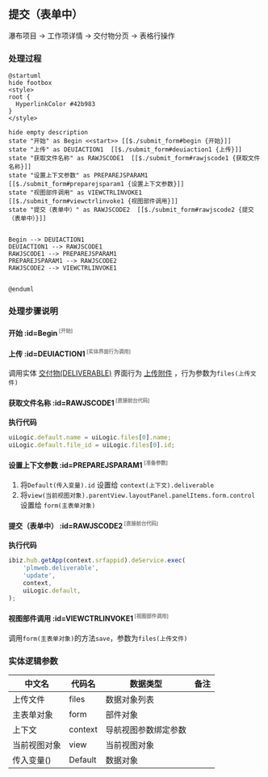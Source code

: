 ## 提交（表单中） <!-- {docsify-ignore-all} -->

   瀑布项目 → 工作项详情 → 交付物分页 → 表格行操作

### 处理过程

```plantuml
@startuml
hide footbox
<style>
root {
  HyperlinkColor #42b983
}
</style>

hide empty description
state "开始" as Begin <<start>> [[$./submit_form#begin {开始}]]
state "上传" as DEUIACTION1  [[$./submit_form#deuiaction1 {上传}]]
state "获取文件名称" as RAWJSCODE1  [[$./submit_form#rawjscode1 {获取文件名称}]]
state "设置上下文参数" as PREPAREJSPARAM1  [[$./submit_form#preparejsparam1 {设置上下文参数}]]
state "视图部件调用" as VIEWCTRLINVOKE1  [[$./submit_form#viewctrlinvoke1 {视图部件调用}]]
state "提交（表单中）" as RAWJSCODE2  [[$./submit_form#rawjscode2 {提交（表单中）}]]


Begin --> DEUIACTION1
DEUIACTION1 --> RAWJSCODE1
RAWJSCODE1 --> PREPAREJSPARAM1
PREPAREJSPARAM1 --> RAWJSCODE2
RAWJSCODE2 --> VIEWCTRLINVOKE1


@enduml
```


### 处理步骤说明

#### 开始 :id=Begin<sup class="footnote-symbol"> <font color=gray size=1>[开始]</font></sup>




#### 上传 :id=DEUIACTION1<sup class="footnote-symbol"> <font color=gray size=1>[实体界面行为调用]</font></sup>



调用实体 [交付物(DELIVERABLE)](module/Base/deliverable.md) 界面行为 [上传附件](module/Base/deliverable#界面行为) ，行为参数为`files(上传文件)`

#### 获取文件名称 :id=RAWJSCODE1<sup class="footnote-symbol"> <font color=gray size=1>[直接前台代码]</font></sup>



<p class="panel-title"><b>执行代码</b></p>

```javascript
uiLogic.default.name = uiLogic.files[0].name;
uiLogic.default.file_id = uiLogic.files[0].id;
```

#### 设置上下文参数 :id=PREPAREJSPARAM1<sup class="footnote-symbol"> <font color=gray size=1>[准备参数]</font></sup>



1. 将`Default(传入变量).id` 设置给  `context(上下文).deliverable`
2. 将`view(当前视图对象).parentView.layoutPanel.panelItems.form.control` 设置给  `form(主表单对象)`

#### 提交（表单中） :id=RAWJSCODE2<sup class="footnote-symbol"> <font color=gray size=1>[直接前台代码]</font></sup>



<p class="panel-title"><b>执行代码</b></p>

```javascript
ibiz.hub.getApp(context.srfappid).deService.exec(
    'plmweb.deliverable',
    'update',
    context,
    uiLogic.default,
);
```

#### 视图部件调用 :id=VIEWCTRLINVOKE1<sup class="footnote-symbol"> <font color=gray size=1>[视图部件调用]</font></sup>



调用`form(主表单对象)`的方法`save`，参数为`files(上传文件)`


### 实体逻辑参数

|    中文名   |    代码名    |  数据类型      |备注 |
| --------| --------| --------  | --------   |
|上传文件|files|数据对象列表||
|主表单对象|form|部件对象||
|上下文|context|导航视图参数绑定参数||
|当前视图对象|view|当前视图对象||
|传入变量(<i class="fa fa-check"/></i>)|Default|数据对象||
